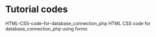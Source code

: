   # Tutorial codes 
HTML-CSS-code-for-database_connection_php
HTML CSS code for database_connection_php using forms

